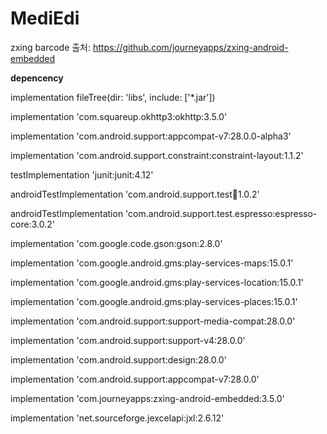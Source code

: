 # MediEdi


zxing barcode 출처: https://github.com/journeyapps/zxing-android-embedded


<b>depencency</b>

implementation fileTree(dir: 'libs', include: ['*.jar'])

implementation 'com.squareup.okhttp3:okhttp:3.5.0'

implementation 'com.android.support:appcompat-v7:28.0.0-alpha3'

implementation 'com.android.support.constraint:constraint-layout:1.1.2'

testImplementation 'junit:junit:4.12'

androidTestImplementation 'com.android.support.test:runner:1.0.2'

androidTestImplementation 'com.android.support.test.espresso:espresso-core:3.0.2'

implementation 'com.google.code.gson:gson:2.8.0'

implementation 'com.google.android.gms:play-services-maps:15.0.1'

implementation 'com.google.android.gms:play-services-location:15.0.1'

implementation 'com.google.android.gms:play-services-places:15.0.1'

implementation 'com.android.support:support-media-compat:28.0.0'

implementation 'com.android.support:support-v4:28.0.0'

implementation 'com.android.support:design:28.0.0'

implementation 'com.android.support:appcompat-v7:28.0.0' 

implementation 'com.journeyapps:zxing-android-embedded:3.5.0'

implementation 'net.sourceforge.jexcelapi:jxl:2.6.12'
    
